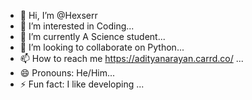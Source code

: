- 👋 Hi, I’m @Hexserr
- 👀 I’m interested in Coding...
- 🌱 I’m currently A Science student...
- 💞️ I’m looking to collaborate on Python...
- 📫 How to reach me  https://adityanarayan.carrd.co/ ...
- 😄 Pronouns: He/Him...
- ⚡ Fun fact: I like developing ...

<!---
Hexserr/Hexserr is a ✨ special ✨ repository because its `README.md` (this file) appears on your GitHub profile.
You can click the Preview link to take a look at your changes.
--->
